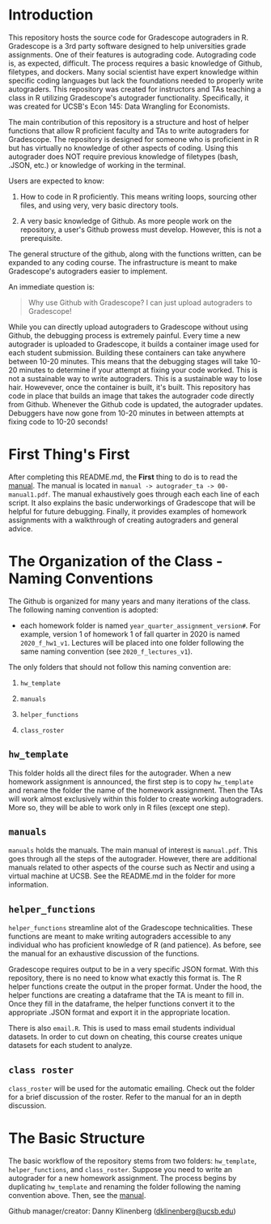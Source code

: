 # Introduction

This repository hosts the source code for Gradescope autograders in R.  Gradescope is a 3rd party software designed to help universities grade assignments. One of their features is autograding code. Autograding code is, as expected, difficult. The process requires a basic knowledge of Github, filetypes, and dockers. Many social scientist have expert knowledge within specific coding languages but lack the foundations needed to properly write autograders. This repository was created for instructors and TAs teaching a class in R utilizing Gradescope's autograder functionality. Specifically, it was created for UCSB's Econ 145: Data Wrangling for Economists. 

The main contribution of this repository is a structure and host of helper functions that allow R proficient faculty and TAs to write autograders for Gradescope. The repository is designed for someone who is proficient in R but has virtually no knowledge of other aspects of coding. Using this autograder does NOT require previous knowledge of filetypes (bash, .JSON, etc.) or knowledge of working in the terminal.

Users are expected to know:

1) How to code in R proficiently. This means writing loops, sourcing other files, and using very, very basic directory tools.

2) A very basic knowledge of Github. As more people work on the repository, a user's Github prowess must develop. However, this is not a prerequisite.

The general structure of the github, along with the functions written, can be expanded to any coding course. The infrastructure is meant to make Gradescope's autograders easier to implement.

An immediate question is: 
> Why use Github with Gradescope? I can just upload autograders to Gradescope!

While you can directly upload autograders to Gradescope without using Github, the debugging process is extremely painful. Every time a new autograder is uploaded to Gradescope, it builds a container image used for each student submission. Building these containers can take anywhere between 10-20 minutes. This means that the debugging stages will take 10-20 minutes to determine if your attempt at fixing your code worked. This is not a sustainable way to write autograders. This is a sustainable way to lose hair. Howevever, once the container is built, it's built. This repository has code in place that builds an image that takes the autograder code directly from Github. Whenever the Github code is updated, the autograder updates. Debuggers have now gone from 10-20 minutes in between attempts at fixing code to 10-20 seconds!

# First Thing's First

After completing this README.md, the **First** thing to do is to read the [manual](manuals/autograder_ta/00-manual1.pdf). The manual is located in `manual -> autograder_ta -> 00-manual1.pdf`. The manual exhaustively goes through each each line of each script. It also explains the basic underworkings of Gradescope that will be helpful for future debugging. Finally, it provides examples of homework assignments with a walkthrough of creating autograders and general advice.

# The Organization of the Class - Naming Conventions

The Github is organized for many years and many iterations of the class. The following naming convention is adopted:

- each homework folder is named `year_quarter_assignment_version#`. For example, version 1 of homework 1 of fall quarter in 2020 is named `2020_f_hw1_v1`. Lectures will be placed into one folder following the same naming convention (see `2020_f_lectures_v1`).

The only folders that should not follow this naming convention are:

1) `hw_template`

2) `manuals`

3) `helper_functions`

4) `class_roster`

## `hw_template`

This folder holds all the direct files for the autograder. When a new homework assignment is announced, the first step is to copy `hw_template` and rename the folder the name of the homework assignment. Then the TAs will work almost exclusively within this folder to create working autograders. More so, they will be able to work only in R files (except one step).

## `manuals`

`manuals` holds the manuals. The main manual of interest is `manual.pdf`. This goes through all the steps of the autograder. However, there are additional manuals related to other aspects of the course such as Nectir and using a virtual machine at UCSB. See the README.md in the folder for more information.


## `helper_functions`

`helper_functions` streamline alot of the Gradescope technicalities. These functions are meant to make writing autograders accessible to any individual who has proficient knowledge of R (and patience). As before, see the manual for an exhaustive discussion of the functions.

Gradescope requires output to be in a very specific JSON format. With this repository, there is no need to know what exactly this format is. The R helper functions create the output in the proper format. Under the hood, the helper functions are creating a dataframe that the TA is meant to fill in. Once they fill in the dataframe, the helper functions convert it to the appropriate .JSON format and export it in the appropriate location.

There is also `email.R`. This is used to mass email students individual datasets. In order to cut down on cheating, this course creates unique datasets for each student to analyze. 

## `class roster`

`class_roster` will be used for the automatic emailing. Check out the folder for a brief discussion of the roster. Refer to the manual for an in depth discussion.

# The Basic Structure

The basic workflow of the repository stems from two folders: `hw_template`, `helper_functions`, and `class_roster`. Suppose you need to write an autograder for a new homework assignment. The process begins by duplicating `hw_template` and renaming the folder following the naming convention above. Then, see the [manual](manuals/autograder_ta/manual.pdf).

Github manager/creator: Danny Klinenberg (dklinenberg@ucsb.edu)
